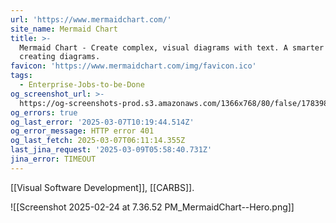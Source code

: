 ```yaml
---
url: 'https://www.mermaidchart.com/'
site_name: Mermaid Chart
title: >-
  Mermaid Chart - Create complex, visual diagrams with text. A smarter way of
  creating diagrams.
favicon: 'https://www.mermaidchart.com/img/favicon.ico'
tags:
  - Enterprise-Jobs-to-be-Done
og_screenshot_url: >-
  https://og-screenshots-prod.s3.amazonaws.com/1366x768/80/false/1783984c991045b11ebcece0f423b559f7644489fa8a99052ad8cda44fedd82e.jpeg
og_errors: true
og_last_error: '2025-03-07T10:19:44.514Z'
og_error_message: HTTP error 401
og_last_fetch: 2025-03-07T06:11:14.355Z
last_jina_request: '2025-03-09T05:58:40.731Z'
jina_error: TIMEOUT
---
```

[[Visual Software Development]], [[CARBS]].

![[Screenshot 2025-02-24 at 7.36.52 PM_MermaidChart--Hero.png]]
